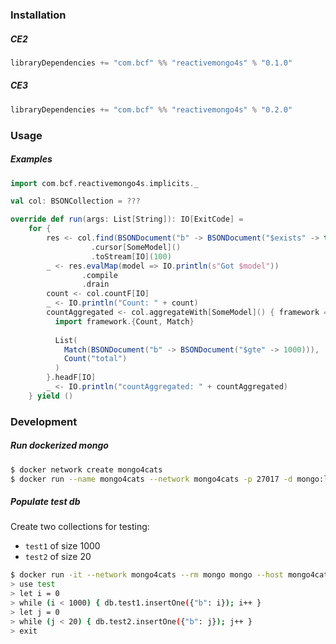 ### Installation
##### CE2
```sbt
libraryDependencies += "com.bcf" %% "reactivemongo4s" % "0.1.0"
```
##### CE3
```sbt
libraryDependencies += "com.bcf" %% "reactivemongo4s" % "0.2.0"
```

### Usage
##### Examples
```scala
import com.bcf.reactivemongo4s.implicits._

val col: BSONCollection = ???

override def run(args: List[String]): IO[ExitCode] =
    for {
        res <- col.find(BSONDocument("b" -> BSONDocument("$exists" -> true)))
                  .cursor[SomeModel]()
                  .toStream[IO](100)
        _ <- res.evalMap(model => IO.println(s"Got $model"))
                .compile
                .drain
        count <- col.countF[IO]
        _ <- IO.println("Count: " + count)
        countAggregated <- col.aggregateWith[SomeModel]() { framework =>
          import framework.{Count, Match}
        
          List(
            Match(BSONDocument("b" -> BSONDocument("$gte" -> 1000))),
            Count("total")
          )
        }.headF[IO]
        _ <- IO.println("countAggregated: " + countAggregated)
    } yield ()
```

### Development

##### Run dockerized mongo

```bash
$ docker network create mongo4cats
$ docker run --name mongo4cats --network mongo4cats -p 27017 -d mongo:latest
```

##### Populate test db

Create two collections for testing:
- `test1` of size 1000
- `test2` of size 20

```bash
$ docker run -it --network mongo4cats --rm mongo mongo --host mongo4cats test
> use test
> let i = 0
> while (i < 1000) { db.test1.insertOne({"b": i}); i++ }
> let j = 0
> while (j < 20) { db.test2.insertOne({"b": j}); j++ }
> exit
```